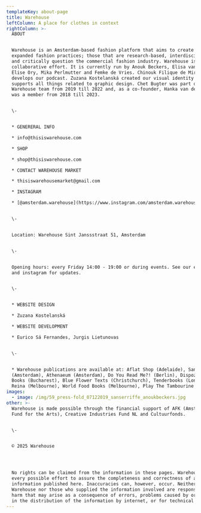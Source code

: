 ```yaml
---
templateKey: about-page
title: Warehouse
leftColumn: A place for clothes in context
rightColumn: >-
  ABOUT


  Warehouse is an Amsterdam-based fashion platform that aims to create space for
  expanded fashion practices; those that are research-based, interdisciplinary
  and critically question the commercial fashion industry. Warehouse is a
  collaborative effort. It is currently run by Anouk Beckers, Elisa van Joolen,
  Élise Ory, Mika Perlmutter and Femke de Vries. Chinouk Filique de Miranda
  develops our podcast. Zuzana Kostelanská created our visual identity and
  supports all things related to graphic design. Chet Bugter was part of the
  Warehouse team from 2019 till 2022 and, as a co-founder, Hanka van der Voet
  was a member from 2018 till 2023.


  \-


  * GENERERAL INFO

  * info@thisiswarehouse.com

  * SHOP

  * shop@thisiswarehouse.com

  * CONTACT WAREHOUSE MARKET

  * thisiswarehousemarket@gmail.com

  * INSTAGRAM

  * [@amsterdam.warehouse](https://www.instagram.com/amsterdam.warehouse)


  \-


  Location: Warehouse Sint Janssstraat 51, Amsterdam


  \-


  Opening hours: every Friday 14:00 - 19:00 or during events. See our event page
  and instagram for updates.


  \-


  * WEBSITE DESIGN

  * Zuzana Kostelanská

  * WEBSITE DEVELOPMENT 

  * Eurico Sá Fernandes, Jurgis Lietunovas


  \-


  * Warehouse publications are available at: Aflat Shop (Adelaide), San Serriffe
  (Amsterdam), Athenaeum (Amsterdam), Do You Read Me?! (Berlin), Dispozitiv
  Books (Bucharest), Blue Flower Texts (Christchurch), Tenderbooks (London),
  Reina (Melbourne), World Food Books (Melbourne), Play The Tambourine (online).
images:
  - image: /img/59_press-fold_07122019_sanserriffe_anoukbeckers.jpg
other: >-
  Warehouse is made possible through the financial support of AFK (Amsterdam
  Fund for the Arts), Creative Industries Fund NL and Cultuurfonds.


  \-


  © 2025 Warehouse




  No rights can be claimed from the information in these pages. Warehouse makes
  every possible effort to assure the completeness and correctness of all
  information published here. Inaccuracies can, however, occur. Neither
  Warehouse nor those who supplied the information involved are responsible for
  harm that may arise as a consequence of errors, problems caused by or inherent
  in the distribution of the information by internet, or for technical failures.
---
```


